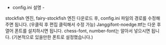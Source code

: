 - config.ini 설명 -

stockfish 엔진, fairy-stockfish 엔진 다운로드 후, config.ini 파일의 경로를 수정해주면 됩니다. (우클릭 후 편집 클릭해서 수정 가능)
Janggifont-noedge.ttf는 다운 후 열어 폰트를 설치하시면 됩니다.
chess-font, number-font는 알아서 넣으시면 됩니다. (기본적으로 있을만한 폰트로 설정했습니다.)
